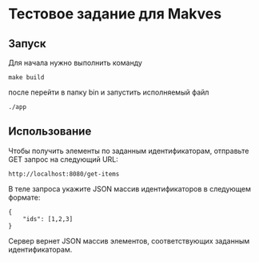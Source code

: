 # Тестовое задание для Makves

## Запуск
Для начала нужно выполнить команду
```
make build
```
после перейти в папку bin и запустить исполняемый файл 
```
./app
```
## Использование

Чтобы получить элементы по заданным идентификаторам, отправьте GET запрос на следующий URL:
```
http://localhost:8080/get-items
```

В теле запроса укажите JSON массив идентификаторов в следующем формате:
```
{
    "ids": [1,2,3]
}
```

Сервер вернет JSON массив элементов, соответствующих заданным идентификаторам.
